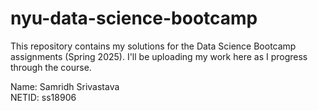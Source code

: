 # nyu-data-science-bootcamp
This repository contains my solutions for the Data Science Bootcamp assignments (Spring 2025). I'll be uploading my work here as I progress through the course.

Name: Samridh Srivastava </br>
NETID: ss18906
